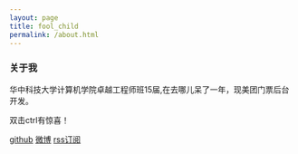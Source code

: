 ```yaml
---
layout: page
title: fool_child
permalink: /about.html
---
```


### 关于我

华中科技大学计算机学院卓越工程师班15届,在去哪儿呆了一年，现美团门票后台开发。

双击ctrl有惊喜！

[github](http://github.com/lcj1992/) [微博](http://weibo.com/u/1825339361)  [rss订阅](http://foolchild.cn/feed.xml)
